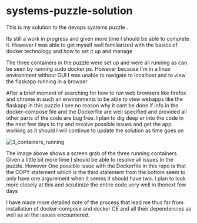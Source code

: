 # systems-puzzle-solution
This is my solution to the devops systems puzzle .

Its still a work in progress and given more time I should be able
to complete it. However I was able to get myself well familiarized with
the basics of docker technology and how to set it up and manage

The three containers in the puzzle were set up and were all running 
as can be seen by running sudo docker ps. However because I'm in
a linux environment without GUI I was unable to navigate to localhost
and to view the flaskapp running in a browser

After a brief moment of searching for how to run web browsers like
firefox and chrome in such an environments to be able to view webapps like the 
flaskapp in this puzzle I see no reason why it cant be done if info in the docker-compose file and the Dockerfile are
well specified and provided all other parts of the code are bug free. I plan to dig deep er into the code in the next few days to try and resolve possible issues and get
the app working as it should I will continue to update the solution as
time goes on 


![3_containers_running](https://user-images.githubusercontent.com/47396197/56309321-ee655200-617b-11e9-9c8e-38826a7770ae.png)


The image above shows a screen grab of the three running containers. Given a little bit more time I should be able to resolve all
issues In the puzzle. However One possible issue with the Dockerfile in this repo is that the COPY statement which is the third statement from the bottom seem to only have one argurement when it seems it should have two. I plan to look more closely at this and scrutinize the entire code very well in thenext few days  

I have made more detailed note of the process that lead me thus far from installation of docker-compose and docker CE and all their dependencies as well as all the issues encountered.

